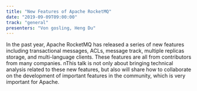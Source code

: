 ```yaml
---
title: "New Features of Apache RocketMQ"
date: "2019-09-09T09:00:00"
track: "general"
presenters: "Von gosling, Heng Du"
---
```


In the past year, Apache RocketMQ has released a series of new features including transactional messages, ACLs, message track, multiple replicas storage, and multi-language clients. These features are all from contributors from many companies. nThis talk is not only about bringing technical analysis related to these new features, but also will share how to collaborate on the development of important features in the community, which is very important for Apache.